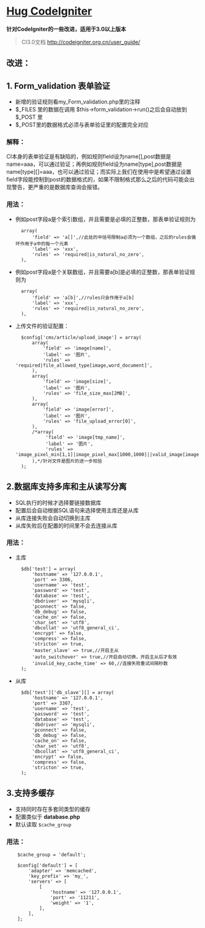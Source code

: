 [Hug CodeIgniter](https://github.com/MS100/Hug_CodeIgniter)
=============================

**针对CodeIgniter的一些改进，适用于3.0以上版本**

> CI3.0文档 http://codeigniter.org.cn/user_guide/

改进：
--------------------

## 1. Form_validation 表单验证
* 新增的验证规则看my_Form_validation.php里的注释
* $_FILES 里的数据在调用 $this->form_validation->run()之后会自动放到 $_POST 里
* $_POST里的数据格式必须与表单验证里的配置完全对应

### 解释：
  CI本身的表单验证是有缺陷的，例如规则field设为name[],post数据是name=aaa，可以通过验证；再例如规则field设为name[type],post数据是name[type][]=aaa，也可以通过验证；而实际上我们在使用中是希望通过设置field字段能控制到post的数据格式的，如果不限制格式那么之后的代码可能会出现警告，更严重的是数据库查询会报错。


### 用法：  
- 例如post字段a是个索引数组，并且需要是必填的正整数，那表单验证规则为

        array(
            'field' => 'a[]',//此处的中括号限制a必须为一个数组，之后的rules会循环作用于a中的每一个元素
            'label' => 'xxx',
            'rules' => 'required|is_natural_no_zero',
        ),

- 例如post字段a是个关联数组，并且需要a[b]是必填的正整数，那表单验证规则为

        array(
            'field' => 'a[b]',//rules只会作用于a[b]
            'label' => 'xxx',
            'rules' => 'required|is_natural_no_zero',
        ),

- 上传文件的验证配置：

        $config['cms/article/upload_image'] = array(
            array(
                'field' => 'image[name]',
                'label' => '图片',
                'rules' => 'required|file_allowed_type[image,word_document]',
            ),
            array(
                'field' => 'image[size]',
                'label' => '图片',
                'rules' => 'file_size_max[2MB]',
            ),
            array(
                'field' => 'image[error]',
                'label' => '图片',
                'rules' => 'file_upload_error[0]',
            ),
            /*array(
                 'field' => 'image[tmp_name]',
                 'label' => '图片',
                 'rules' => 'image_pixel_min[1,1]|image_pixel_max[1000,1000]||valid_image[image[name]]',
            ),*/针对文件是图片的进一步校验
        );


## 2.数据库支持多库和主从读写分离
* SQL执行的时候才选择要链接数据库
* 配置后会自动根据SQL语句来选择使用主库还是从库
* 从库连接失败会自动切换到主库
* 从库失败后在配置的时间里不会去连接从库

### 用法： 
- 主库

        $db['test'] = array(
            'hostname' => '127.0.0.1',
            'port' => 3306,
            'username' => 'test',
            'password' => 'test',
            'database' => 'test',
            'dbdriver' => 'mysqli',
            'pconnect' => false,
            'db_debug' => false,
            'cache_on' => false,
            'char_set' => 'utf8',
            'dbcollat' => 'utf8_general_ci',
            'encrypt' => false,
            'compress' => false,
            'stricton' => true,
            'master_slave' => true,//开启主从
            'auto_switchover' => true,//开启自动切换，开启主从后才有效
            'invalid_key_cache_time' => 60,//连接失败重试间隔秒数
        );

- 从库

        $db['test']['db_slave'][] = array(
            'hostname' => '127.0.0.1',
            'port' => 3307,
            'username' => 'test',
            'password' => 'test',
            'database' => 'test',
            'dbdriver' => 'mysqli',
            'pconnect' => false,
            'db_debug' => false,
            'cache_on' => false,
            'char_set' => 'utf8',
            'dbcollat' => 'utf8_general_ci',
            'encrypt' => false,
            'compress' => false,
            'stricton' => true,
        );

## 3.支持多缓存
* 支持同时存在多套同类型的缓存
* 配置类似于 **database.php**
* 默认读取 `$cache_group`

### 用法：

        $cache_group = 'default';

        $config['default'] = [
            'adapter' => 'memcached',
            'key_prefix' => 'my_',
            'servers' => [
                [
                    'hostname' => '127.0.0.1',
                    'port' => '11211',
                    'weight' => '1',
                ],
            ],
        ];
